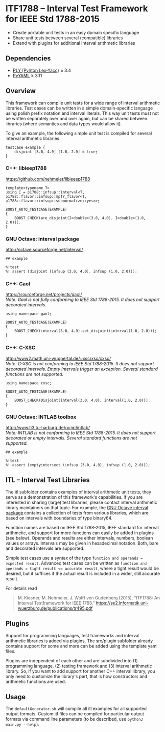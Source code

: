 # ITF1788 – Interval Test Framework for IEEE Std 1788-2015

* Create portable unit tests in an easy domain specific language
* Share unit tests between several (compatible) libraries
* Extend with plugins for additional interval arithmetic libraries


## Dependencies

* [PLY (Pyhton Lex-Yacc)](http://www.dabeaz.com/ply/ply.html) ≥ 3.4
* [PyYAML](http://pyyaml.org/) ≥ 3.11


## Overview

This framework can compile unit tests for a wide range of interval arithmetic libraries. Test cases can be written in a simple domain-specific language using polish prefix notation and interval literals. This way unit tests must not be written separately over and over again, but can be shared between libraries (where semantics and data types would allow it).

To give an example, the following simple unit test is compiled for several interval arithmetic libraries.
```
testcase example {
	disjoint [3.0, 4.0] [1.0, 2.0] = true;
}
```

### C++: libieep1788
https://github.com/nehmeier/libieeep1788
```
template<typename T>
using I = p1788::infsup::interval<T, p1788::flavor::infsup::mpfr_flavor<T, p1788::flavor::infsup::subnormalize::yes>>;

BOOST_AUTO_TESTCASE(EXAMPLE)
{
	BOOST_CHECK(are_disjoint(I<double>(3.0, 4.0), I<double>(1.0, 2.0)));
}
```

### GNU Octave: interval package
http://octave.sourceforge.net/interval/
```
## example

%!test
%! assert (disjoint (infsup (3.0, 4.0), infsup (1.0, 2.0)));
```

### C++: Gaol
https://sourceforge.net/projects/gaol/  
*Note: Gaol is not fully conforming to IEEE Std 1788-2015. It does not support decorated intervals.*
```
using namespace gaol;

BOOST_AUTO_TESTCASE(EXAMPLE)
{
	BOOST_CHECK(interval(3.0, 4.0).set_disjoint(interval(1.0, 2.0)));
}
```

### C++: C-XSC
http://www2.math.uni-wuppertal.de/~xsc/xsc/cxsc/  
*Note: C-XSC is not conforming to IEEE Std 1788-2015. It does not support decorated intervals. Empty intervals trigger an exception. Several standard functions are not supported.*
```
using namespace cxsc;

BOOST_AUTO_TESTCASE(EXAMPLE)
{
	BOOST_CHECK(Disjoint(interval(3.0, 4.0), interval(1.0, 2.0)));
}
```

### GNU Octave: INTLAB toolbox
http://www.ti3.tu-harburg.de/rump/intlab/  
*Note: INTLAB is not conforming to IEEE Std 1788-2015. It does not support decorated or empty intervals. Several standard functions are not supported.*
```
## example

%!test
%! assert (emptyintersect (infsup (3.0, 4.0), infsup (1.0, 2.0)));
```


## ITL – Interval Test Libraries

The itl subfolder contains examples of interval arithmetic unit tests, they serve as a demonstration of this framework's capabilities. If you are interested in sharing (large) test libraries, please contact interval arithmetic library maintainers on that topic. For example, the [GNU Octave interval package](http://octave.sourceforge.net/interval/) contains a collection of tests from various libraries, which are based on intervals with boundaries of type binary64.

Function names are based on IEEE Std 1788-2015, IEEE standard for interval arithmetic, and support for more functions can easily be added in plugins (see below). Operands and results are either intervals, numbers, boolean values or arrays. Intervals may be given in hexadecimal notation. Both, bare and decorated intervals are supported.

Simple test cases use a syntax of the type `function and operands = expected result`. Advanced test cases can be written as `function and operands = tight result <= accurate result`, where a tight result would be desired, but it suffices if the actual result is included in a wider, still accurate result.

For details read
> M. Kiesner, M. Nehmeier, J. Wolff von Gudenberg (2015). “ITF1788: An Interval Testframework for IEEE 1788.” https://se2.informatik.uni-wuerzburg.de/publications/tr495.pdf


## Plugins

Support for programming languages, test frameworks and interval arithmetic libraries is added via plugins. The src/plugin subfolder already contains support for some and more can be added using the template yaml files.

Plugins are independent of each other and are subdivided into (1) programming language, (2) testing framework and (3) interval arithmetic library. So, if you want to add support for another C++ interval library, you only need to customize the library's part, that is how constructors and arithmetic functions are used.


## Usage

The `defaultGenerator.sh` will compile all itl examples for all supported output formats. Custom itl files can be compiled for particular output formats via command line parameters (to be described, use `python3 main.py --help`).
